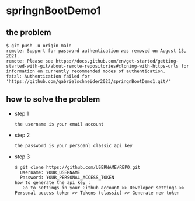 # springnBootDemo1
## the problem 
```shell
$ git push -u origin main
remote: Support for password authentication was removed on August 13, 2021.
remote: Please see https://docs.github.com/en/get-started/getting-started-with-git/about-remote-repositories#cloning-with-https-urls for information on currently recommended modes of authentication.
fatal: Authentication failed for 'https://github.com/gabrielschneider2023/springnBootDemo1.git/'
```
## how to solve the problem
- step 1
   ```shell
   the username is your email account
- step 2
    ```shell
    the password is your persoanl classic api key
    ```
- step 3
  ```shell
  $ git clone https://github.com/USERNAME/REPO.git
    Username: YOUR_USERNAME
    Password: YOUR_PERSONAL_ACCESS_TOKEN  
  how to generate the api key :
     Go to settings in your Github account >> Developer settings >> Personal access token >> Tokens (classic) >> Generate new token
   ```